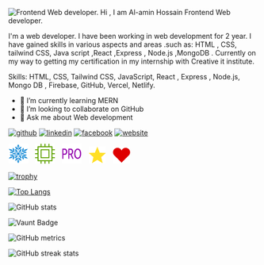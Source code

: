 ![Frontend Web developer.](https://i.ibb.co/vz350Td/Linkedin-banner.png)
 Hi , I am Al-amin Hossain
 Frontend Web developer.


I'm a web developer. I have been working in web development for 2 year. I have gained skills in various aspects and areas .such as: HTML , CSS, tailwind CSS, Java script ,React ,Express , Node.js ,MongoDB . Currently on my way to getting my certification in my internship with Creative it institute.

Skills:  HTML, CSS, Tailwind CSS, JavaScript, React , Express , Node.js, Mongo DB , Firebase, GitHub, Vercel, Netlify.

- 🌱 I’m currently learning MERN 
- 👯 I’m looking to collaborate on GitHub 
- 💬 Ask me about Web development 


[<img src='https://cdn.jsdelivr.net/npm/simple-icons@3.0.1/icons/github.svg' alt='github' height='40'>](https://github.com/https://github.com/AHAl-amin/)  [<img src='https://cdn.jsdelivr.net/npm/simple-icons@3.0.1/icons/linkedin.svg' alt='linkedin' height='40'>](https://www.linkedin.com/in/https://www.linkedin.com/in/al-amin-hossain-339463319//)  [<img src='https://cdn.jsdelivr.net/npm/simple-icons@3.0.1/icons/facebook.svg' alt='facebook' height='40'>](https://www.facebook.com/https://www.facebook.com/profile.php?id=100052719871178)  [<img src='https://cdn.jsdelivr.net/npm/simple-icons@3.0.1/icons/icloud.svg' alt='website' height='40'>](https://dashing-gelato-eaeda3.netlify.app/)  

<a href='https://archiveprogram.github.com/'><img src='https://raw.githubusercontent.com/acervenky/animated-github-badges/master/assets/acbadge.gif' width='40' height='40'></a> <a href='https://docs.github.com/en/developers'><img src='https://raw.githubusercontent.com/acervenky/animated-github-badges/master/assets/devbadge.gif' width='40' height='40'></a> <a href='https://github.com/pricing'><img src='https://raw.githubusercontent.com/acervenky/animated-github-badges/master/assets/pro.gif' width='40' height='40'></a> <a href='https://stars.github.com/'><img src='https://raw.githubusercontent.com/acervenky/animated-github-badges/master/assets/starbadge.gif' width='35' height='35'></a> <a href='https://docs.github.com/en/github/supporting-the-open-source-community-with-github-sponsors'><img src='https://raw.githubusercontent.com/acervenky/animated-github-badges/master/assets/sponsorbadge.gif' width='35' height='35'></a> 

[![trophy](https://github-profile-trophy.vercel.app/?username=https://github.com/AHAl-amin/)](https://github.com/ryo-ma/github-profile-trophy)

[![Top Langs](https://github-readme-stats.vercel.app/api/top-langs/?username=https://github.com/AHAl-amin/)](https://github.com/anuraghazra/github-readme-stats)

![GitHub stats](https://github-readme-stats.vercel.app/api?username=https://github.com/AHAl-amin/&show_icons=true&count_private=true)  

![Vaunt Badge](https://api.vaunt.dev/v1/github/entities/https://github.com/AHAl-amin//contributions?format=svg&private=true)  

![GitHub metrics](https://metrics.lecoq.io/https://github.com/AHAl-amin/)  

![GitHub streak stats](https://streak-stats.demolab.com/?user=https://github.com/AHAl-amin/)  

